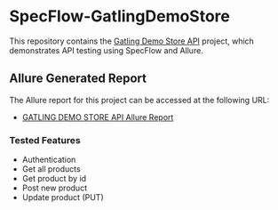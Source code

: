 # SpecFlow-GatlingDemoStore

This repository contains the [Gatling Demo Store API](http://demostore.gatling.io/swagger-ui/index.html#/) project, which demonstrates API testing using SpecFlow and Allure.

## Allure Generated Report

The Allure report for this project can be accessed at the following URL:
- [GATLING DEMO STORE API Allure Report](https://wiil4.github.io/SpecFlow-GatlingDemoStore/)

### Tested Features

- Authentication
- Get all products
- Get product by id
- Post new product
- Update product (PUT)
